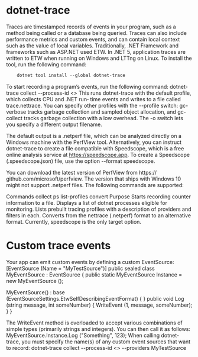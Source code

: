 # dotnet-trace
Traces are timestamped records of events in your program, such as a method being called or a database being queried. Traces can also include performance metrics and custom events, and can contain local context such as the value of local variables. Traditionally, .NET Framework and frameworks such as ASP.NET used ETW. In .NET 5, application traces are written to ETW when running on Windows and LTTng on Linux.
To install the tool, run the following command:
```c#
    dotnet tool install --global dotnet-trace
```
To start recording a program’s events, run the following command:
dotnet-trace collect --process-id <<ProcessId>>
This runs dotnet-trace with the default profile, which collects CPU and .NET run‐ time events and writes to a file called trace.nettrace. You can specify other profiles with the --profile switch: gc-verbose tracks garbage collection and sampled object allocation, and gc-collect tracks garbage collection with a low overhead. The -o switch lets you specify a different output filename.

The default output is a .netperf file, which can be analyzed directly on a Windows machine with the PerfView tool. Alternatively, you can instruct dotnet-trace to create a file compatible with Speedscope, which is a free online analysis service at https://speedscope.app. To create a Speedscope (.speedscope.json) file, use the option --format speedscope.

You can download the latest version of PerfView from https:// github.com/microsoft/perfview. The version that ships with Windows 10 might not support .netperf files.
The following commands are supported:
 
Commands
collect
ps list-profiles convert <file>
Purpose
Starts recording counter information to a file.
Displays a list of dotnet processes eligible for monitoring.
Lists prebuilt tracing profiles with a description of providers and filters in each.
Converts from the nettrace (.netperf) format to an alternative format. Currently, speedscope is the only target option.

# Custom trace events
Your app can emit custom events by defining a custom EventSource:
[EventSource (Name = "MyTestSource")]
public sealed class MyEventSource : EventSource {
      public static MyEventSource Instance = new MyEventSource ();

  MyEventSource() : base (EventSourceSettings.EtwSelfDescribingEventFormat)
      {
      }
      public void Log (string message, int someNumber)
      {
        WriteEvent (1, message, someNumber);
      }
}

The WriteEvent method is overloaded to accept various combinations of simple
types (primarily strings and integers). You can then call it as follows:
    MyEventSource.Instance.Log ("Something", 123);
When calling dotnet-trace, you must specify the name(s) of any custom event sources that want to record:
dotnet-trace collect --process-id <<ProcessId>> --providers MyTestSource